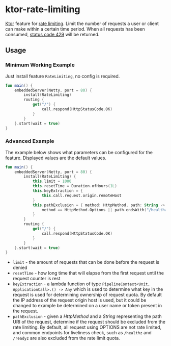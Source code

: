 # ktor-rate-limiting
[Ktor](https://ktor.io) feature for [rate limiting](https://blog.apisyouwonthate.com/what-is-api-rate-limiting-all-about-1819a390ab06).
Limit the number of requests a user or client
can make within a certain time period. When all requests has been consumed, [status code 429](https://http.cat/429)
will be returned.

## Usage

### Minimum Working Example
Just install feature `RateLimiting`, no config is required.
```kotlin
fun main() {
	embeddedServer(Netty, port = 80) {
		install(RateLimiting)
		routing {
			get("/") {
				call.respond(HttpStatusCode.OK)
			}
		}
	}.start(wait = true)
}
```

### Advanced Example
The example below shows what parameters can be configured for the feature.
Displayed values are the default values.
```kotlin
fun main() {
	embeddedServer(Netty, port = 80) {
		install(RateLimiting) {
			this.limit = 1000
			this.resetTime = Duration.ofHours(1L)
			this.keyExtraction = {
				this.call.request.origin.remoteHost
			}
			this.pathExclusion = { method: HttpMethod, path: String ->
				method == HttpMethod.Options || path.endsWith("/healthz") || path.endsWith("/readyz")
			}
		}
		routing {
			get("/") {
				call.respond(HttpStatusCode.OK)
			}
		}
	}.start(wait = true)
}
```
- `limit` - the amount of requests that can be done before the request is denied
- `resetTime` - how long time that will elapse from the first request until the
request counter is rest
- `keyExtraction` - a lambda function of type `PipelineContext<Unit, ApplicationCall>.() -> Any` which
is used to determine what key in the request is used for determining ownership of request quota.
By default the IP address of the request origin host is used, but it could be changed to example
be determined on a user name or token present in the request.
- `pathExclusion` - given a _HttpMethod_ and a _String_ representing the path URI of the
request, determine if the request should be excluded from the rate limiting. By default,
all request using OPTIONS are not rate limited, and common endpoints for liveliness check, such
as `/healthz` and `/readyz` are also excluded from the rate limit quota.
